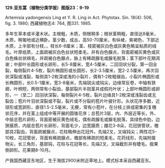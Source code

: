 **129.亚东蒿（植物分类学报）图版23：9-19**

Artemisia yadongensis Ling et Y. R. Ling in Act. Phytotax. Sin. 18(4): 506, fig. 3. 1980; 西藏植物志4: 764, 图331. 1985.

多年生草本或半灌木状。主根粗，木质，侧根稍多；根状茎稍粗，直径达8毫米，木质，稍匍地或近横卧。茎少数，成丛，高50-70厘米，有纵棱，紫褐色，下部近木质，上半部有分枝，，枝长6-8厘米；茎、枝密被灰白色或灰黄色略呈粘质的绒毛。叶厚纸质，上面疏被灰白色丝状短柔毛，并有白色腺点，背面密被灰黄色或灰白色蛛丝状绵毛，并疏被白色腺点，脉上有稀疏腺毛或腺毛脱落；茎下部叶花期凋谢；中部叶长圆形或长卵形，长5-8厘米，宽4-5厘米，二回羽状分裂，第一回全裂，每侧裂片4-5枚，裂片椭圆形或长圆形，长2-3.5厘米，宽2-2.5厘米，再次羽状深裂或浅裂，每侧具1-2枚深或浅的小裂片，偶有1-2枚粗锯齿，小裂片椭圆形或长椭圆形，长0.5-1厘米，宽3-8毫米，先端锐尖或钝尖，边缘常反卷，中轴有狭翅，叶柄短，两侧常有小裂齿，基部裂片半抱茎并成假托叶状；上部叶椭圆形或卵形，一（至二）回羽状深裂，每侧裂片4-5枚，裂片边缘具1-2枚深或浅裂齿或无裂齿；苞片叶羽状深裂或不裂，裂片或不分裂的苞片叶披针形。头状花序多数，近球形或宽卵形，直径1.5-2.5毫米，无梗，常有小苞叶，在分枝上排成密集的复穗状花序，并在茎上组成中等开展的圆锥花序；总苞片3层，内、外层近等长，外、中层总苞片卵形，背面密被灰黄色绒毛，偶有疏腺毛或腺毛脱落，具绿色中肋，边狭膜质，内层总苞片长卵形，背面毛少，边宽膜质；雌花3-8朵，花冠狭管状，檐部具2裂齿，背面疏被腺点，花柱略伸出花冠外，先端2叉，叉端钝尖；两性花5-10枚，花冠管状，背面有稀疏腺点，檐部有稀疏的短柔毛，花药线形，先端附属物尖，长三角形，基部钝，花柱与花冠等长，先端2叉，叉端截形并有睫毛。瘦果倒卵形。花果期8-10月。

产我国西藏亚东地区，生于海拔2900米附近草地上。模式标本采自西藏亚东。
